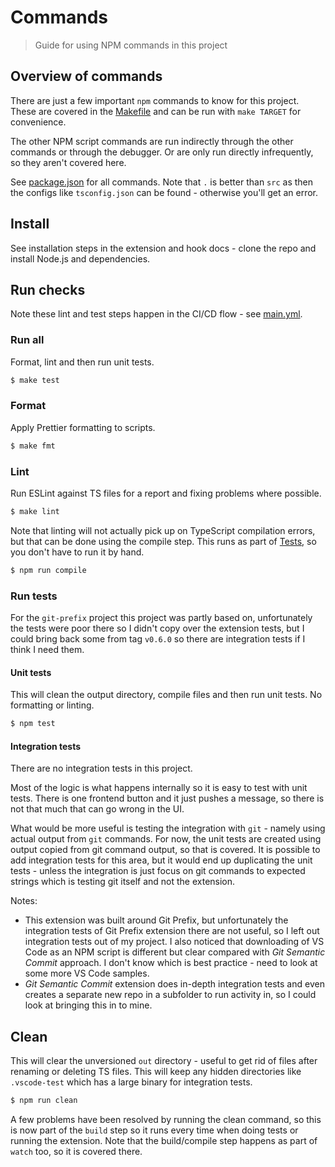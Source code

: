 # Commands
> Guide for using NPM commands in this project


## Overview of commands

There are just a few important `npm` commands to know for this project. These are covered in the [Makefile](/Makefile) and can be run with `make TARGET` for convenience.

The other NPM script commands are run indirectly through the other commands or through the debugger. Or are only run directly infrequently, so they aren't covered here.

See [package.json](/package.json) for all commands. Note that `.` is better than `src` as then the configs like `tsconfig.json` can be found - otherwise you'll get an error.


## Install

See installation steps in the extension and hook docs - clone the repo and install Node.js and dependencies.


## Run checks

Note these lint and test steps happen in the CI/CD flow - see [main.yml](/.github/workflows/main.yml).

### Run all

Format, lint and then run unit tests.

```sh
$ make test
```

### Format

Apply Prettier formatting to scripts.

```sh
$ make fmt
```

### Lint

Run ESLint against TS files for a report and fixing problems where possible.

```sh
$ make lint
```

Note that linting will not actually pick up on TypeScript compilation errors, but that can be done using the compile step. This runs as part of [Tests](#run-tests), so you don't have to run it by hand.

```sh
$ npm run compile
```

### Run tests

For the `git-prefix` project this project was partly based on, unfortunately the tests were poor there so I didn't copy over the extension tests, but I could bring back some from tag `v0.6.0` so there are integration tests if I think I need them.

#### Unit tests

This will clean the output directory, compile files and then run unit tests. No formatting or linting.

```sh
$ npm test
```

#### Integration tests

There are no integration tests in this project.

Most of the logic is what happens internally so it is easy to test with unit tests. There is one frontend button and it just pushes a message, so there is not that much that can go wrong in the UI.

What would be more useful is testing the integration with `git` - namely using actual output from `git` commands. For now, the unit tests are created using output copied from git command output, so that is covered. It is possible to add integration tests for this area, but it would end up duplicating the unit tests - unless the integration is just focus on git commands to expected strings which is testing git itself and not the extension.

Notes:

- This extension was built around Git Prefix, but unfortunately the integration tests of Git Prefix extension there are not useful, so I left out integration tests out of my project. I also noticed that downloading of VS Code as an NPM script is different but clear compared with _Git Semantic Commit_ approach. I don't know which is best practice - need to look at some more VS Code samples.
- _Git Semantic Commit_ extension does in-depth integration tests and even creates a separate new repo in a subfolder to run activity in, so I could look at bringing this in to mine.


## Clean

This will clear the unversioned `out` directory - useful to get rid of files after renaming or deleting TS files. This will keep any hidden directories like `.vscode-test` which has a large binary for integration tests.

```sh
$ npm run clean
```

A few problems have been resolved by running the clean command, so this is now part of the `build` step so it runs every time when doing tests or running the extension. Note that the build/compile step happens as part of `watch` too, so it is covered there.
